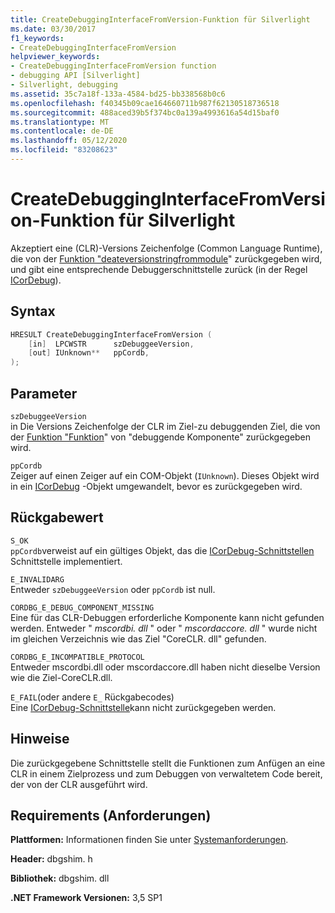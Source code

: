 ```yaml
---
title: CreateDebuggingInterfaceFromVersion-Funktion für Silverlight
ms.date: 03/30/2017
f1_keywords:
- CreateDebuggingInterfaceFromVersion
helpviewer_keywords:
- CreateDebuggingInterfaceFromVersion function
- debugging API [Silverlight]
- Silverlight, debugging
ms.assetid: 35c7a18f-133a-4584-bd25-bb338568b0c6
ms.openlocfilehash: f40345b09cae164660711b987f62130518736518
ms.sourcegitcommit: 488aced39b5f374bc0a139a4993616a54d15baf0
ms.translationtype: MT
ms.contentlocale: de-DE
ms.lasthandoff: 05/12/2020
ms.locfileid: "83208623"
---
```

# <a name="createdebugginginterfacefromversion-function-for-silverlight"></a>CreateDebuggingInterfaceFromVersion-Funktion für Silverlight

Akzeptiert eine (CLR)-Versions Zeichenfolge (Common Language Runtime), die von der [Funktion "deateversionstringfrommodule](createversionstringfrommodule-function.md)" zurückgegeben wird, und gibt eine entsprechende Debuggerschnittstelle zurück (in der Regel [ICorDebug](icordebug-interface.md)).  
  
## <a name="syntax"></a>Syntax  
  
```cpp  
HRESULT CreateDebuggingInterfaceFromVersion (  
    [in]  LPCWSTR      szDebuggeeVersion,  
    [out] IUnknown**   ppCordb,  
);  
```  
  
## <a name="parameters"></a>Parameter  

 `szDebuggeeVersion`\
 in Die Versions Zeichenfolge der CLR im Ziel-zu debuggenden Ziel, die von der [Funktion "Funktion](createversionstringfrommodule-function.md)" von "debuggende Komponente" zurückgegeben wird.  
  
 `ppCordb`\
 Zeiger auf einen Zeiger auf ein COM-Objekt (`IUnknown`). Dieses Objekt wird in ein [ICorDebug](icordebug-interface.md) -Objekt umgewandelt, bevor es zurückgegeben wird.  
  
## <a name="return-value"></a>Rückgabewert

 `S_OK`\
 `ppCordb`verweist auf ein gültiges Objekt, das die [ICorDebug-Schnittstellen](icordebug-interface.md) Schnittstelle implementiert.  
  
 `E_INVALIDARG`\
 Entweder `szDebuggeeVersion` oder `ppCordb` ist null.  
  
 `CORDBG_E_DEBUG_COMPONENT_MISSING`\
 Eine für das CLR-Debuggen erforderliche Komponente kann nicht gefunden werden. Entweder " _mscordbi. dll_ " oder " _mscordaccore. dll_ " wurde nicht im gleichen Verzeichnis wie das Ziel "CoreCLR. dll" gefunden.  
  
 `CORDBG_E_INCOMPATIBLE_PROTOCOL`\
 Entweder mscordbi.dll oder mscordaccore.dll haben nicht dieselbe Version wie die Ziel-CoreCLR.dll.  
  
 `E_FAIL`(oder andere `E_` Rückgabecodes) \
 Eine [ICorDebug-Schnittstelle](icordebug-interface.md)kann nicht zurückgegeben werden.  
  
## <a name="remarks"></a>Hinweise

 Die zurückgegebene Schnittstelle stellt die Funktionen zum Anfügen an eine CLR in einem Zielprozess und zum Debuggen von verwaltetem Code bereit, der von der CLR ausgeführt wird.  
  
## <a name="requirements"></a>Requirements (Anforderungen)

 **Plattformen:** Informationen finden Sie unter [Systemanforderungen](../../get-started/system-requirements.md).  
  
 **Header:** dbgshim. h  
  
 **Bibliothek:** dbgshim. dll  
  
 **.NET Framework Versionen:** 3,5 SP1

